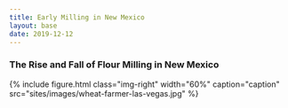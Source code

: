 ```yaml
---
title: Early Milling in New Mexico
layout: base
date: 2019-12-12
---
```


### The Rise and Fall of Flour Milling in New Mexico

{% include figure.html
  class="img-right"
  width="60%"
  caption="caption"
  src="sites/images/wheat-farmer-las-vegas.jpg"
%}
